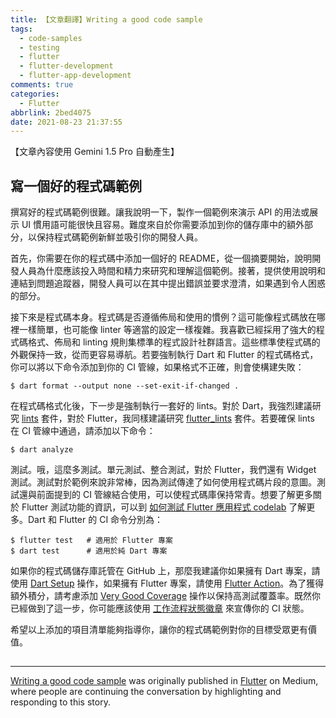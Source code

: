 ```yaml
---
title: 【文章翻譯】Writing a good code sample
tags:
  - code-samples
  - testing
  - flutter
  - flutter-development
  - flutter-app-development
comments: true
categories:
  - Flutter
abbrlink: 2bed4075
date: 2021-08-23 21:37:55
---
```


【文章內容使用 Gemini 1.5 Pro 自動產生】

## 寫一個好的程式碼範例

撰寫好的程式碼範例很難。讓我說明一下，製作一個範例來演示 API 的用法或展示 UI 慣用語可能很快且容易。難度來自於你需要添加到你的儲存庫中的額外部分，以保持程式碼範例新鮮並吸引你的開發人員。

首先，你需要在你的程式碼中添加一個好的 README，從一個摘要開始，說明開發人員為什麼應該投入時間和精力來研究和理解這個範例。接著，提供使用說明和連結到問題追蹤器，開發人員可以在其中提出錯誤並要求澄清，如果遇到令人困惑的部分。

接下來是程式碼本身。程式碼是否遵循佈局和使用的慣例？這可能像程式碼放在哪裡一樣簡單，也可能像 linter 等適當的設定一樣複雜。我喜歡已經採用了強大的程式碼格式、佈局和 linting 規則集標準的程式設計社群語言。這些標準使程式碼的外觀保持一致，從而更容易導航。若要強制執行 Dart 和 Flutter 的程式碼格式，你可以將以下命令添加到你的 CI 管線，如果格式不正確，則會使構建失敗：

```
$ dart format --output none --set-exit-if-changed .
```

在程式碼格式化後，下一步是強制執行一套好的 lints。對於 Dart，我強烈建議研究 [lints](https://pub.dev/packages/lints) 套件，對於 Flutter，我同樣建議研究 [flutter_lints](https://pub.dev/packages/flutter_lints) 套件。若要確保 lints 在 CI 管線中通過，請添加以下命令：

```
$ dart analyze
```

測試。哦，這麼多測試。單元測試、整合測試，對於 Flutter，我們還有 Widget 測試。測試對於範例來說非常棒，因為測試傳達了如何使用程式碼片段的意圖。測試還與前面提到的 CI 管線結合使用，可以使程式碼庫保持常青。想要了解更多關於 Flutter 測試功能的資訊，可以到 [如何測試 Flutter 應用程式 codelab](https://codelabs.developers.google.com/codelabs/flutter-app-testing) 了解更多。Dart 和 Flutter 的 CI 命令分別為：

```
$ flutter test   # 適用於 Flutter 專案
$ dart test      # 適用於純 Dart 專案
```

如果你的程式碼儲存庫託管在 GitHub 上，那麼我建議你如果擁有 Dart 專案，請使用 [Dart Setup](https://github.com/marketplace/actions/setup-dart-sdk) 操作，如果擁有 Flutter 專案，請使用 [Flutter Action](https://github.com/marketplace/actions/flutter-action)。為了獲得額外積分，請考慮添加 [Very Good Coverage](https://github.com/marketplace/actions/very-good-coverage) 操作以保持高測試覆蓋率。既然你已經做到了這一步，你可能應該使用 [工作流程狀態徽章](https://docs.github.com/en/actions/managing-workflow-runs/adding-a-workflow-status-badge) 來宣傳你的 CI 狀態。

希望以上添加的項目清單能夠指導你，讓你的程式碼範例對你的目標受眾更有價值。

<img src="https://medium.com/_/stat?event=post.clientViewed&referrerSource=full_rss&postId=323358edd9f3" width="1" height="1" alt=""><hr><p><a href="https://medium.com/flutter/writing-a-good-code-sample-323358edd9f3">Writing a good code sample</a> was originally published in <a href="https://medium.com/flutter">Flutter</a> on Medium, where people are continuing the conversation by highlighting and responding to this story.</p> 
